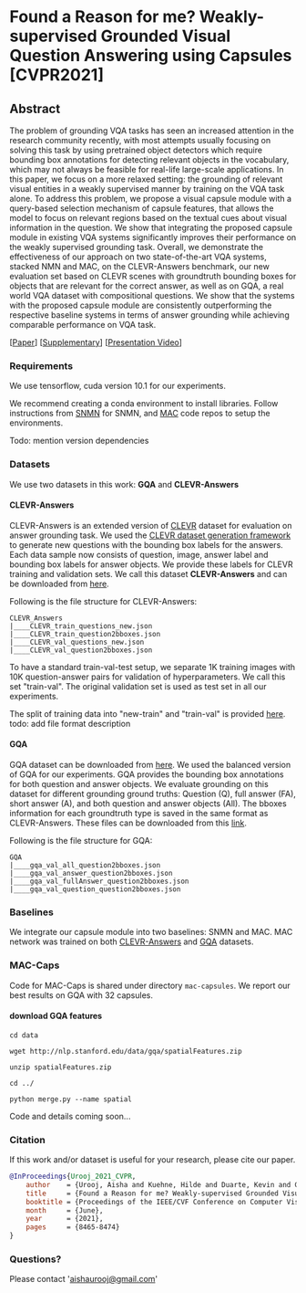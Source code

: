 # Found a Reason for me? Weakly-supervised Grounded Visual Question Answering using Capsules [CVPR2021]

## Abstract
The problem of grounding VQA tasks has seen an increased attention in the research community recently, with most attempts usually focusing on solving this task by using pretrained object detectors which require bounding box annotations for detecting relevant objects in the vocabulary, which may not always be feasible for real-life large-scale applications.
In this paper, we focus on a more relaxed setting: the grounding of relevant visual entities in a weakly supervised manner by training on the VQA task alone. To address this problem, we propose a visual capsule module with a query-based selection mechanism of capsule features, that allows the model to focus on relevant regions based on the textual cues about visual information in the question. We show that integrating the proposed capsule module in existing VQA systems significantly improves their performance on the weakly supervised grounding task. Overall, we demonstrate the effectiveness of our approach on two state-of-the-art VQA systems, stacked NMN and MAC, on the CLEVR-Answers benchmark, our new evaluation set based on CLEVR scenes with groundtruth bounding boxes for objects that are relevant for the correct answer, as well as on GQA, a real world VQA dataset with compositional questions. We show that the systems with the proposed capsule module are consistently outperforming the respective baseline systems in terms of answer grounding while achieving comparable performance on VQA task.

[[Paper](https://www.crcv.ucf.edu/wp-content/uploads/2018/11/Found-a-Reason-for-me.pdf)] [[Supplementary](https://www.crcv.ucf.edu/wp-content/uploads/2018/11/Found-a-Reason-for-me_Supp.pdf)] [[Presentation Video]()]


### Requirements
We use tensorflow, cuda version 10.1 for our experiments. 

We recommend creating a conda environment to install libraries.
Follow instructions from [SNMN](https://github.com/ronghanghu/snmn) for SNMN, and [MAC](https://github.com/stanfordnlp/mac-network/tree/master) code repos to setup the environments. 

Todo: mention version dependencies

### Datasets
We use two datasets in this work: **GQA** and **CLEVR-Answers**

#### CLEVR-Answers
CLEVR-Answers is an extended version of [CLEVR](https://cs.stanford.edu/people/jcjohns/clevr/) dataset for evaluation on answer grounding task. 
We used the [CLEVR dataset generation framework](https://github.com/facebookresearch/clevr-dataset-gen/blob/master/question_generation/README.md) to generate new questions with the bounding box labels for the answers. Each data sample now consists of question, image, answer label and bounding box labels for answer objects.
We provide these labels for CLEVR training and validation sets. 
We call this dataset **CLEVR-Answers** and can be downloaded from [here](https://1drv.ms/u/s!AtxSFigVVA5JhPUP9Pb7xcBFQ5m7rQ?e=wQuzf7).

Following is the file structure for CLEVR-Answers:
```
CLEVR_Answers
|____CLEVR_train_questions_new.json
|____CLEVR_train_question2bboxes.json
|____CLEVR_val_questions_new.json
|____CLEVR_val_question2bboxes.json

```
To have a standard train-val-test setup, we separate 1K training images with 10K question-answer pairs for validation of hyperparameters. We call this set "train-val".
The original validation set is used as test set in all our experiments.

The split of training data into "new-train" and "train-val" is provided [here](https://1drv.ms/u/s!AtxSFigVVA5JhPUQa3fKWdCKZFcyWA?e=x8ryKH).
todo: add file format description

#### GQA
GQA dataset can be downloaded from [here](https://cs.stanford.edu/people/dorarad/gqa/download.html). 
We used the balanced version of GQA for our experiments. 
GQA provides the bounding box annotations for both question and answer objects. We evaluate grounding on this dataset for different grounding ground truths: Question (Q), full answer (FA), short answer (A), and both question and answer objects (All). The bboxes information for each groundtruth type is saved in the same format as CLEVR-Answers. These files can be downloaded from this [link](https://1drv.ms/u/s!AtxSFigVVA5JhPUVHmUpAC7oI7wE5A?e=BX9sLA).

Following is the file structure for GQA:
```
GQA
|____gqa_val_all_question2bboxes.json
|____gqa_val_answer_question2bboxes.json
|____gqa_val_fullAnswer_question2bboxes.json
|____gqa_val_question_question2bboxes.json

```

### Baselines
We integrate our capsule module into two baselines: SNMN and MAC. 
MAC network was trained on both [CLEVR-Answers](https://github.com/stanfordnlp/mac-network/tree/master) and [GQA](https://github.com/stanfordnlp/mac-network/tree/gqa) datasets.

### MAC-Caps
Code for MAC-Caps is shared under directory `mac-capsules`. We report our best results on GQA with 32 capsules. 

#### download GQA features

`cd data`

`wget http://nlp.stanford.edu/data/gqa/spatialFeatures.zip`

`unzip spatialFeatures.zip`

`cd ../`

`python merge.py --name spatial `

Code and details coming soon...

### Citation
If this work and/or dataset is useful for your research, please cite our paper.

```bibtex
@InProceedings{Urooj_2021_CVPR,
    author    = {Urooj, Aisha and Kuehne, Hilde and Duarte, Kevin and Gan, Chuang and Lobo, Niels and Shah, Mubarak},
    title     = {Found a Reason for me? Weakly-supervised Grounded Visual Question Answering using Capsules},
    booktitle = {Proceedings of the IEEE/CVF Conference on Computer Vision and Pattern Recognition (CVPR)},
    month     = {June},
    year      = {2021},
    pages     = {8465-8474}
}
```

### Questions?
Please contact 'aishaurooj@gmail.com'


